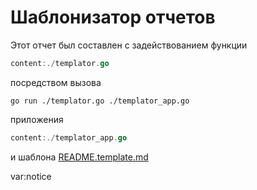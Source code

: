 # Шаблонизатор отчетов

Этот отчет был составлен с задействованием функции

```go
content:./templator.go
```

посредством вызова

```shell
go run ./templator.go ./templator_app.go 
```

приложения

```go
content:./templator_app.go
```

и шаблона [README.template.md](./README.template.md)

var:notice
